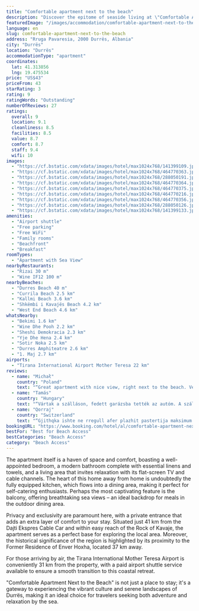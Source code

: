 ```yaml
---
title: "Comfortable apartment next to the beach"
description: "Discover the epitome of seaside living at \"Comfortable Apartment Next to the Beach,\" a prime destination located a mere 70 meters from the pristine shores of Durres Beach."
featuredImage: "/images/accommodation/comfortable-apartment-next-to-the-beach-141399109.jpg"
language: en
slug: comfortable-apartment-next-to-the-beach
address: "Rruga Pavaresia, 2000 Durrës, Albania"
city: "Durrës"
location: "Durrës"
accommodationType: "apartment"
coordinates:
  lat: 41.313856
  lng: 19.475534
price: "US$43"
priceFrom: 43
starRating: 3
rating: 9
ratingWords: "Outstanding"
numberOfReviews: 27
ratings:
  overall: 9
  location: 9.1
  cleanliness: 8.5
  facilities: 8.5
  value: 8.7
  comfort: 8.7
  staff: 9.4
  wifi: 10
images:
  - "https://cf.bstatic.com/xdata/images/hotel/max1024x768/141399109.jpg?k=7671cb7a81df50c6c024fb8d24bdf9e29183ee6f221f154cefb227ded5146edb&o=&hp=1"
  - "https://cf.bstatic.com/xdata/images/hotel/max1024x768/464770363.jpg?k=3c87cbf7796d34258126fa4b4da1f22d6cd01233098da99c00efe8e1d63d25e1&o=&hp=1"
  - "https://cf.bstatic.com/xdata/images/hotel/max1024x768/288050191.jpg?k=ce52f48f708d969ef9889407e6993cea61daddb9f9f81a454f0e9b5f88e62fd6&o=&hp=1"
  - "https://cf.bstatic.com/xdata/images/hotel/max1024x768/464770364.jpg?k=c89534861022fb2c1a53f5fa125314c113c71d2422114057c1fd013511f755b5&o=&hp=1"
  - "https://cf.bstatic.com/xdata/images/hotel/max1024x768/464770375.jpg?k=5d5510cc97a31513ce22daad7c9d09b9715a19f4334cbd9cff3c1649927b8b5f&o=&hp=1"
  - "https://cf.bstatic.com/xdata/images/hotel/max1024x768/464770216.jpg?k=83f880c963817e289c060f56cddabd4cbb12e7d26aca1db6574669153bade147&o=&hp=1"
  - "https://cf.bstatic.com/xdata/images/hotel/max1024x768/464770356.jpg?k=292da89ad5ea82dd5a9db5725c7818d562e6833f7b6aaa30e3f6fbb1e81201d0&o=&hp=1"
  - "https://cf.bstatic.com/xdata/images/hotel/max1024x768/288050126.jpg?k=63054d3a2eca4822dc3551a2891a146fd52b14917ed97eb4c4f0132483741fe8&o=&hp=1"
  - "https://cf.bstatic.com/xdata/images/hotel/max1024x768/141399133.jpg?k=aa183f6c19bb03f770222cda2ac8570ea9af80b42e76249c7f0a6072eed4b07f&o=&hp=1"
amenities:
  - "Airport shuttle"
  - "Free parking"
  - "Free WiFi"
  - "Family rooms"
  - "Beachfront"
  - "Breakfast"
roomTypes:
  - "Apartment with Sea View"
nearbyRestaurants:
  - "Rizai 30 m"
  - "Wine IF12 100 m"
nearbyBeaches:
  - "Durres Beach 40 m"
  - "Currila Beach 2.5 km"
  - "Kallmi Beach 3.6 km"
  - "Shkëmbi i Kavajës Beach 4.2 km"
  - "West End Beach 4.6 km"
whatsNearby:
  - "Bekimi 1.6 km"
  - "Wine Dhe Pooh 2.2 km"
  - "Sheshi Demokracia 2.3 km"
  - "Yje Dhe Hena 2.4 km"
  - "Sotir Noka 2.5 km"
  - "Durres Amphiteatre 2.6 km"
  - "1. Maj 2.7 km"
airports:
  - "Tirana International Airport Mother Teresa 22 km"
reviews:
  - name: "Michał"
    country: "Poland"
    text: "“Great apartment with nice view, right next to the beach. Very good contact with host.”"
  - name: "Tamás"
    country: "Hungary"
    text: "“Vártak a szálláson, fedett garázsba tették az autóm. A szállásadó nagyon közremüködő volt a tenger pár lépésre az egyik legszebb legkiépitettebb Albániában.”"
  - name: "Qorraj"
    country: "Switzerland"
    text: "“Gjithqka ishte ne rregull afer plazhit pastertija maksimum sjellja shum shum e mir Respekt per gjith punojsit veqanti per zotri Luanin nje njeri i veqant Respekt Shpend Qorraj”"
bookingURL: "https://www.booking.com/hotel/al/comfortable-apartment-next-to-the-beach.en-gb.html?aid=8035640"
bestFor: "Best for Beach Access"
bestCategories: "Beach Access"
category: "Beach Access"
---
```


The apartment itself is a haven of space and comfort, boasting a well-appointed bedroom, a modern bathroom complete with essential linens and towels, and a living area that invites relaxation with its flat-screen TV and cable channels. The heart of this home away from home is undoubtedly the fully equipped kitchen, which flows into a dining area, making it perfect for self-catering enthusiasts. Perhaps the most captivating feature is the balcony, offering breathtaking sea views – an ideal backdrop for meals in the outdoor dining area.

Privacy and exclusivity are paramount here, with a private entrance that adds an extra layer of comfort to your stay. Situated just 41 km from the Dajti Ekspres Cable Car and within easy reach of the Rock of Kavaje, the apartment serves as a perfect base for exploring the local area. Moreover, the historical significance of the region is highlighted by its proximity to the Former Residence of Enver Hoxha, located 37 km away.

For those arriving by air, the Tirana International Mother Teresa Airport is conveniently 31 km from the property, with a paid airport shuttle service available to ensure a smooth transition to this coastal retreat.

"Comfortable Apartment Next to the Beach" is not just a place to stay; it's a gateway to experiencing the vibrant culture and serene landscapes of Durrës, making it an ideal choice for travelers seeking both adventure and relaxation by the sea.